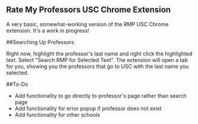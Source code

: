 ## Rate My Professors USC Chrome Extension

A very basic, somewhat-working version of the RMP USC Chrome extension. It's a work in progress!

##Searching Up Professors

Right now, highlight the professor's last name and right click the highlighted text. Select "Search RMP for Selected Text". The extension will open a tab for you, showing you the professors that go to USC with the last name you selected.

##To-Do

+ Add functionality to go directly to professor's page rather than search page
+ Add functionality for error popup if professor does not exist
+ Add functionality for other schools